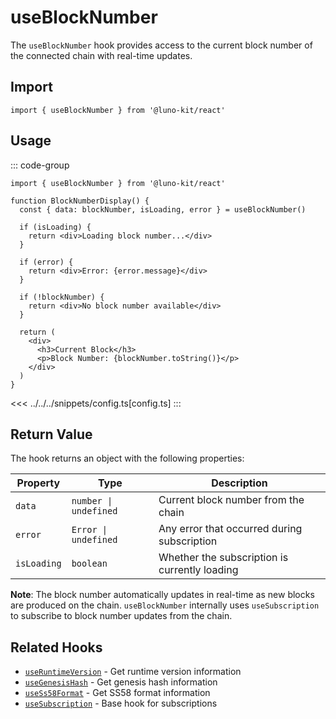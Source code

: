 # useBlockNumber

The `useBlockNumber` hook provides access to the current block number of the connected chain with real-time updates.

## Import

```tsx
import { useBlockNumber } from '@luno-kit/react'
```

## Usage

::: code-group
```tsx [index.tsx]
import { useBlockNumber } from '@luno-kit/react'

function BlockNumberDisplay() {
  const { data: blockNumber, isLoading, error } = useBlockNumber()
  
  if (isLoading) {
    return <div>Loading block number...</div>
  }
  
  if (error) {
    return <div>Error: {error.message}</div>
  }
  
  if (!blockNumber) {
    return <div>No block number available</div>
  }
  
  return (
    <div>
      <h3>Current Block</h3>
      <p>Block Number: {blockNumber.toString()}</p>
    </div>
  )
}
```
<<< ../../../snippets/config.ts[config.ts]
:::

## Return Value

The hook returns an object with the following properties:

| Property | Type                  | Description |
|----------|-----------------------|-------------|
| `data` | `number \| undefined` | Current block number from the chain |
| `error` | `Error \| undefined`  | Any error that occurred during subscription |
| `isLoading` | `boolean`             | Whether the subscription is currently loading |


**Note**: The block number automatically updates in real-time as new blocks are produced on the chain. `useBlockNumber` internally uses `useSubscription` to subscribe to block number updates from the chain.

## Related Hooks

- [`useRuntimeVersion`](/hooks/data/use-runtime-version) - Get runtime version information
- [`useGenesisHash`](/hooks/data/use-genesis-hash) - Get genesis hash information
- [`useSs58Format`](/hooks/data/use-ss58-format) - Get SS58 format information
- [`useSubscription`](/hooks/data/use-subscription) - Base hook for subscriptions
